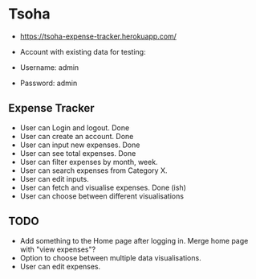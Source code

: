 # Tsoha

- https://tsoha-expense-tracker.herokuapp.com/

- Account with existing data for testing:
- Username: admin
- Password: admin


## Expense Tracker

- User can Login and logout. Done
- User can create an account. Done
- User can input new expenses. Done
- User can see total expenses. Done
- User can filter expenses by month, week.
- User can search expenses from Category X.
- User can edit inputs.
- User can fetch and visualise expenses. Done (ish)
- User can choose between different visualisations


## TODO

- Add something to the Home page after logging in. Merge home page with "view expenses"?
- Option to choose between multiple data visualisations.
- User can edit expenses.
